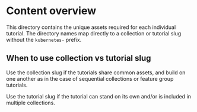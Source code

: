 # Content overview

This directory contains the unique assets required for each individual tutorial.
The directory names map directly to a collection or tutorial slug without the
`kubernetes-` prefix.

## When to use collection vs tutorial slug

Use the collection slug if the tutorials share common assets, and build on one another
as in the case of sequential collections or feature group tutorials.

Use the tutorial slug if the tutorial can stand on its own and/or is included
in multiple collections.
